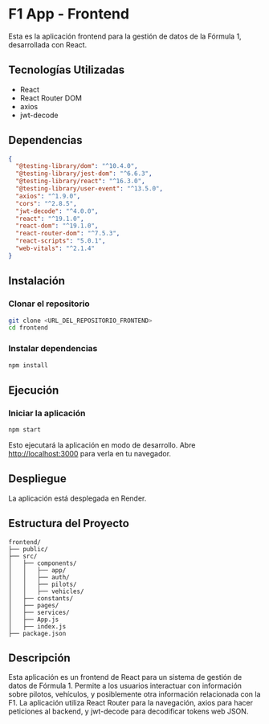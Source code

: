 # F1 App - Frontend

Esta es la aplicación frontend para la gestión de datos de la Fórmula 1, desarrollada con React.

## Tecnologías Utilizadas

- React  
- React Router DOM  
- axios  
- jwt-decode  

## Dependencias

```json
{
  "@testing-library/dom": "^10.4.0",
  "@testing-library/jest-dom": "^6.6.3",
  "@testing-library/react": "^16.3.0",
  "@testing-library/user-event": "^13.5.0",
  "axios": "^1.9.0",
  "cors": "^2.8.5",
  "jwt-decode": "^4.0.0",
  "react": "^19.1.0",
  "react-dom": "^19.1.0",
  "react-router-dom": "^7.5.3",
  "react-scripts": "5.0.1",
  "web-vitals": "^2.1.4"
}
```

## Instalación

### Clonar el repositorio

```bash
git clone <URL_DEL_REPOSITORIO_FRONTEND>
cd frontend
```

### Instalar dependencias

```bash
npm install
```

## Ejecución

### Iniciar la aplicación

```bash
npm start
```

Esto ejecutará la aplicación en modo de desarrollo. Abre [http://localhost:3000](http://localhost:3000) para verla en tu navegador.

## Despliegue

La aplicación está desplegada en Render.

## Estructura del Proyecto

```
frontend/
├── public/
├── src/
│   ├── components/
│   │   ├── app/
│   │   ├── auth/
│   │   ├── pilots/
│   │   ├── vehicles/
│   ├── constants/
│   ├── pages/
│   ├── services/
│   ├── App.js
│   ├── index.js
├── package.json
```

## Descripción

Esta aplicación es un frontend de React para un sistema de gestión de datos de Fórmula 1. Permite a los usuarios interactuar con información sobre pilotos, vehículos, y posiblemente otra información relacionada con la F1. La aplicación utiliza React Router para la navegación, axios para hacer peticiones al backend, y jwt-decode para decodificar tokens web JSON.